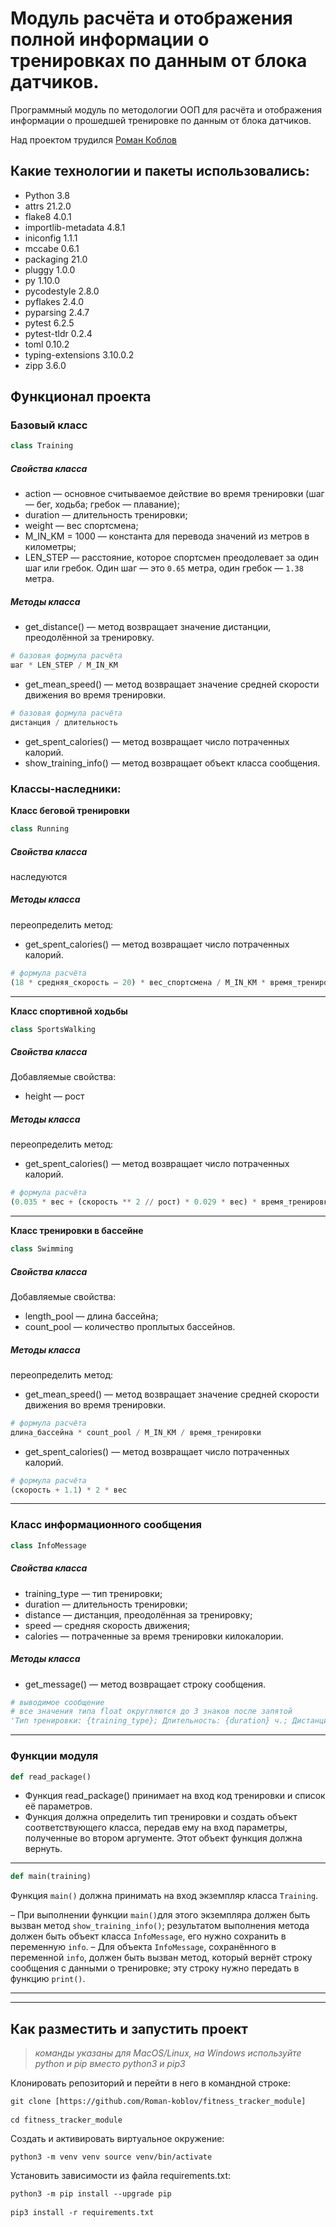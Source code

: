 # Модуль расчёта и отображения полной информации о тренировках по данным от блока датчиков.

Программный модуль по методологии ООП для расчёта и отображения информации
о прошедшей тренировке по данным от блока датчиков.

Над проектом трудился
[Роман Коблов](https://github.com/Roman-koblov/)

## Какие технологии и пакеты использовались:

* Python 3.8
* attrs 21.2.0
* flake8 4.0.1
* importlib-metadata 4.8.1
* iniconfig 1.1.1
* mccabe 0.6.1
* packaging 21.0
* pluggy 1.0.0
* py 1.10.0
* pycodestyle 2.8.0
* pyflakes 2.4.0
* pyparsing 2.4.7
* pytest 6.2.5
* pytest-tldr 0.2.4
* toml 0.10.2
* typing-extensions 3.10.0.2
* zipp 3.6.0

## Функционал проекта

### __Базовый класс__
```python
class Training
```
##### Свойства класса

* action — основное считываемое действие во время тренировки (шаг — бег, ходьба; гребок — плавание);
* duration — длительность тренировки;
* weight — вес спортсмена;
* M_IN_KM = 1000 — константа для перевода значений из метров в километры;
* LEN_STEP — расстояние, которое спортсмен преодолевает за один шаг или гребок. Один шаг — это  `0.65` метра, один гребок — `1.38` метра.

##### Методы класса

* get_distance() — метод возвращает значение дистанции, преодолённой за тренировку.
```python
# базовая формула расчёта
шаг * LEN_STEP / M_IN_KM
```
* get_mean_speed() — метод возвращает значение средней скорости движения во время тренировки.
```python
# базовая формула расчёта
дистанция / длительность
```
* get_spent_calories() — метод возвращает число потраченных калорий.
* show_training_info() — метод возвращает объект класса сообщения.

### Классы-наследники:
__Класс беговой тренировки__
```python
class Running
```
##### Свойства класса
наследуются

##### Методы класса
переопределить метод:
* get_spent_calories() — метод возвращает число потраченных калорий.
```python
# формула расчёта
(18 * средняя_скорость – 20) * вес_спортсмена / M_IN_KM * время_тренировки_в_минутах
```
---
__Класс спортивной ходьбы__
```python
class SportsWalking
```
##### Свойства класса
Добавляемые свойства:
* height — рост

##### Методы класса
переопределить метод:
* get_spent_calories() — метод возвращает число потраченных калорий.
```python
# формула расчёта
(0.035 * вес + (скорость ** 2 // рост) * 0.029 * вес) * время_тренировки_в_минутах
```
---
__Класс тренировки в бассейне__
```python
class Swimming
```
##### Свойства класса
Добавляемые свойства:
* length_pool — длина бассейна;
* count_pool — количество проплытых бассейнов.

##### Методы класса
переопределить метод:
* get_mean_speed() — метод возвращает значение средней скорости движения во время тренировки.
```python
# формула расчёта
длина_бассейна * count_pool / M_IN_KM / время_тренировки
```
* get_spent_calories() — метод возвращает число потраченных калорий.
```python
# формула расчёта
(скорость + 1.1) * 2 * вес
```
---
### __Класс информационного сообщения__
```python
class InfoMessage
```
##### Свойства класса
* training_type — тип тренировки;
* duration — длительность тренировки;
* distance — дистанция, преодолённая за тренировку;
* speed — средняя скорость движения;
* calories — потраченные за время тренировки килокалории.


##### Методы класса

* get_message() — метод возвращает строку сообщения.
```python
# выводимое сообщение
# все значения типа float округляются до 3 знаков после запятой
'Тип тренировки: {training_type}; Длительность: {duration} ч.; Дистанция: {distance} км; Ср. скорость: {speed} км/ч; Потрачено ккал: {calories}'.
```
---
### Функции модуля
```python
def read_package()
```
* Функция read_package() принимает на вход код тренировки и список её параметров.
* Функция должна определить тип тренировки и создать объект соответствующего класса,
передав ему на вход параметры, полученные во втором аргументе. Этот объект функция должна вернуть.

---
```python
def main(training)
```
Функция `main()` должна принимать на вход экземпляр класса `Training`.

– При выполнении функции `main()`для этого экземпляра должен быть вызван метод `show_training_info()`;
результатом выполнения метода должен быть объект класса `InfoMessage`, его нужно сохранить в переменную `info`.
– Для объекта `InfoMessage`, сохранённого в переменной `info`, должен быть вызван метод,
который вернёт строку сообщения с данными о тренировке; эту строку нужно передать в функцию `print()`.


---
---



## Как разместить и запустить проект
> *команды указаны для MacOS/Linux, на Windows используйте python и pip вместо python3 и pip3*

Клонировать репозиторий и перейти в него в командной строке:

<pre><code>git clone [https://github.com/Roman-koblov/fitness_tracker_module]</code>

<code>cd fitness_tracker_module</code></pre>

Cоздать и активировать виртуальное окружение:

<pre><code>python3 -m venv venv source venv/bin/activate</code></pre>

Установить зависимости из файла requirements.txt:

<pre><code>python3 -m pip install --upgrade pip</code>

<code>pip3 install -r requirements.txt</code></pre>

